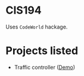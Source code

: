 # CIS194

Uses `CodeWorld` hackage.

# Projects listed

- Traffic controller ([Demo](https://www.youtube.com/watch?v=_odkmomaCVI))
